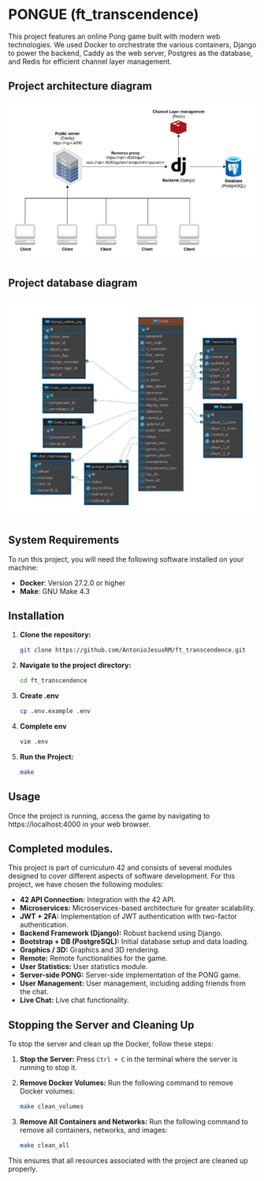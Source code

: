 # PONGUE (ft_transcendence)
This project features an online Pong game built with modern web technologies. We used Docker to orchestrate the various containers, Django to power the backend, Caddy as the web server, Postgres as the database, and Redis for efficient channel layer management.

## Project architecture diagram
![Alt text](./ft_transcendence-pongue.png "Project architecture diagram")

## Project database diagram
![Alt text](./databaseDiagram.jpeg "Project database diagram")

## System Requirements

To run this project, you will need the following software installed on your machine:

- **Docker**: Version 27.2.0 or higher
- **Make**: GNU Make 4.3

## Installation

1. **Clone the repository:**

   ```bash
   git clone https://github.com/AntonioJesusRM/ft_transcendence.git
   ```

2. **Navigate to the project directory:**

   ```bash
   cd ft_transcendence
   ```

3. **Create .env**

   ```bash
   cp .env.example .env
   ```

4. **Complete env**

   ```bash
   vim .env
   ```

5. **Run the Project:**

   ```bash
   make
   ```

## Usage

Once the project is running, access the game by navigating to https://localhost:4000 in your web browser.
   
## Completed modules.

This project is part of curriculum 42 and consists of several modules designed to cover different aspects of software development. For this project, we have chosen the following modules:

- **42 API Connection:** Integration with the 42 API.
- **Microservices:** Microservices-based architecture for greater scalability.
- **JWT + 2FA:** Implementation of JWT authentication with two-factor authentication.
- **Backend Framework (Django):** Robust backend using Django.
- **Bootstrap + DB (PostgreSQL):** Initial database setup and data loading.
- **Graphics / 3D:** Graphics and 3D rendering.
- **Remote:** Remote functionalities for the game.
- **User Statistics:** User statistics module.
- **Server-side PONG:** Server-side implementation of the PONG game.
- **User Management:** User management, including adding friends from the chat.
- **Live Chat:** Live chat functionality.

## Stopping the Server and Cleaning Up

To stop the server and clean up the Docker, follow these steps:

1. **Stop the Server:**
   Press `Ctrl + C` in the terminal where the server is running to stop it.

2. **Remove Docker Volumes:**
   Run the following command to remove Docker volumes:

     ```bash
     make clean_volumes
     ```

3. **Remove All Containers and Networks:**
   Run the following command to remove all containers, networks, and images:

     ```bash
     make clean_all
     ```

This ensures that all resources associated with the project are cleaned up properly.